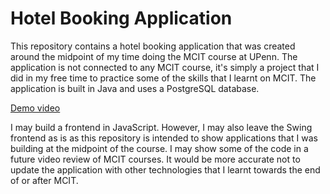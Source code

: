 # Hotel Booking Application

This repository contains a hotel booking application that was created around the midpoint of my time doing the MCIT course at UPenn. The application is not connected to any MCIT course, it's simply a project that I did in my free time to practice some of the skills that I learnt on MCIT. The application is built in Java and uses a PostgreSQL database.

[Demo video](https://youtu.be/YsDNLNYFEas?si=M0_s3yfeN0nooY8w)

I may build a frontend in JavaScript. However, I may also leave the Swing frontend as is as this repository is intended to show applications that I was building at the midpoint of the course. I may show some of the code in a future video review of MCIT courses. It would be more accurate not to update the application with other technologies that I learnt towards the end of or after MCIT.
